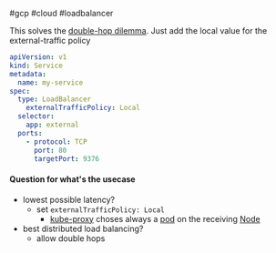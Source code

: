 #gcp #cloud #loadbalancer 

This solves the [double-hop dilemma](/techstack/k8s/double-hop%20dilemma.md). Just add the local value for the external-traffic policy
```yaml
apiVersion: v1
kind: Service
metadata:
  name: my-service
spec:
  type: LoadBalancer
    externalTrafficPolicy: Local
  selector:
    app: external
  ports:
    - protocol: TCP
      port: 80
      targetPort: 9376
```

#### Question for what's the usecase
- lowest possible latency?
	- set `externalTrafficPolicy: Local`
		- [kube-proxy](/kube-proxy) choses always a [pod](/techstack/gcp/pod.md) on the receiving [Node](/techstack/gcp/Node.md)
- best distributed load balancing?
	- allow double hops 